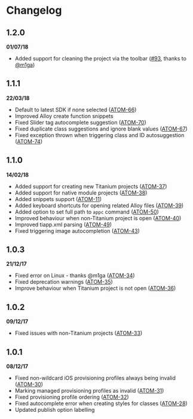 # Changelog

## 1.2.0

**01/07/18**

- Added support for cleaning the project via the toolbar ([#93](https://github.com/appcelerator/atom-appcelerator-titanium/pull/93), thanks to [@m1ga](https://github.com/m1ga))

## 1.1.1

**22/03/18**

- Default to latest SDK if none selected ([ATOM-66](https://jira.appcelerator.org/browse/ATOM-66))
- Improved Alloy create function snippets
- Fixed Slider tag autocomplete suggestion ([ATOM-70](https://jira.appcelerator.org/browse/ATOM-70))
- Fixed duplicate class suggestions and ignore blank values ([ATOM-67](https://jira.appcelerator.org/browse/ATOM-67))
- Fixed exception thrown when triggering class and ID autosuggestion ([ATOM-74](https://jira.appcelerator.org/browse/ATOM-74))

## 1.1.0

**14/02/18**

- Added support for creating new Titanium projects ([ATOM-37](https://jira.appcelerator.org/browse/ATOM-37))
- Added support for native module projects ([ATOM-38](https://jira.appcelerator.org/browse/ATOM-38))
- Added snippets support ([ATOM-11](https://jira.appcelerator.org/browse/ATOM-11))
- Added keyboard shortcuts for opening related Alloy files ([ATOM-39](https://jira.appcelerator.org/browse/ATOM-39))
- Added option to set full path to `appc` command ([ATOM-50](https://jira.appcelerator.org/browse/ATOM-50))
- Improved behaviour when non-Titanium project is open ([ATOM-40](https://jira.appcelerator.org/browse/ATOM-40))
- Improved tiapp.xml parsing ([ATOM-49](https://jira.appcelerator.org/browse/ATOM-49))
- Fixed triggering image autocompletion ([ATOM-43](https://jira.appcelerator.org/browse/ATOM-43))

## 1.0.3

**21/12/17**

- Fixed error on Linux - thanks @m1ga ([ATOM-34](https://jira.appcelerator.org/browse/ATOM-34))
- Fixed deprecation warnings ([ATOM-35](https://jira.appcelerator.org/browse/ATOM-35))
- Improve behaviour when Titanium project is not open ([ATOM-36](https://jira.appcelerator.org/browse/ATOM-35))

## 1.0.2

**09/12/17**

- Fixed issues with non-Titanium projects ([ATOM-33](https://jira.appcelerator.org/browse/ATOM-33))

## 1.0.1

**08/12/17**

- Fixed non-wildcard iOS provisioning profiles always being invalid ([ATOM-30](https://jira.appcelerator.org/browse/ATOM-30))
- Marking managed provisioning profiles as invalid ([ATOM-31](https://jira.appcelerator.org/browse/ATOM-31))
- Fixed provisioning profile ordering ([ATOM-32](https://jira.appcelerator.org/browse/ATOM-32))
- Fixed autocomplete error when creating styles for classes ([ATOM-28](https://jira.appcelerator.org/browse/ATOM-28))
- Updated publish option labelling
